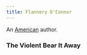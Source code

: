 ```yaml
---
title: Flannery O'Connor
---
```


An [American](../index.html) author.

### The Violent Bear It Away
